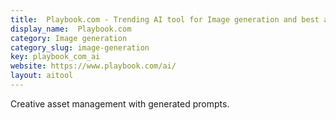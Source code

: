 ```yaml
---
title:  Playbook.com - Trending AI tool for Image generation and best alternatives
display_name:  Playbook.com
category: Image generation
category_slug: image-generation
key: playbook_com_ai
website: https://www.playbook.com/ai/
layout: aitool
---
```


Creative asset management with generated prompts.
